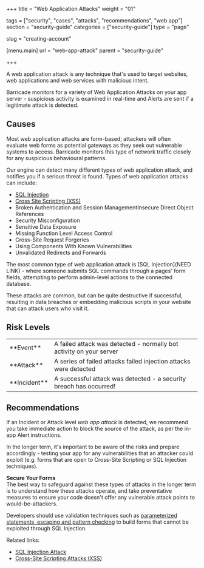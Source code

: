 +++
title = "Web Application Attacks"
weight = "01"

tags = ["security", "cases", "attacks", "recommendations", "web app"]
section = "security-guide"
categories = ["security-guide"]
type = "page"

slug = "creating-account"

[menu.main]
    url = "web-app-attack"
    parent = "security-guide"

+++

A web application attack is any technique that's used to target websites, web applications and web services with malicious intent.

Barricade monitors for a variety of Web Application Attacks on your app server - suspicious activity is examined in real-time and Alerts are sent if a legitimate attack is detected.

## Causes

Most web application attacks are form-based; attackers will often evaluate web forms as potential gateways as they seek out vulnerable systems to access. Barricade monitors this type of network traffic closely for any suspicious behavioural patterns.

Our engine can detect many different types of web application attack, and notifies you if a serious threat is found. Types of web application attacks can include:

*   [SQL Injection](/hc/en-us/articles/206217047-SQL-Injection-Attacks)
*   [Cross Site Scripting (XSS)](/hc/en-us/articles/205447628-Cross-Site-Scripting-Attacks-XSS-)
*   Broken Authentication and Session ManagementInsecure Direct Object References
*   Security Misconfiguration
*   Sensitive Data Exposure
*   Missing Function Level Access Control
*   Cross-Site Request Forgeries
*   Using Components With Known Vulnerabilities
*   Unvalidated Redirects and Forwards

The most common type of web application attack is [SQL Injection](NEED LINK) - where someone submits SQL commands through a pages' form fields, attempting to perform admin-level actions to the connected database.

These attacks are common, but can be quite destructive if successful, resulting in data breaches or embedding malicious scripts in your website that can attack users who visit it.

## Risk Levels

<table class="risk">

<tbody>

<tr>

<td>**Event**</td>

<td>A failed attack was detected - normally bot activity on your server</td>

</tr>

<tr>

<td>**Attack**</td>

<td>A series of failed attacks failed injection attacks were detected</td>

</tr>

<tr>

<td>**Incident**</td>

<td>A successful attack was detected - a security breach has occurred!</td>

</tr>

</tbody>

</table>

## Recommendations

If an Incident or Attack level _web app attack_ is detected, we recommend you take immediate action to block the source of the attack, as per the in-app Alert instructions. 

In the longer term, it's important to be aware of the risks and prepare accordingly - testing your app for any vulnerabilities that an attacker could exploit (e.g. forms that are open to Cross-Site Scripting or SQL Injection techniques). 

**Secure Your Forms**  
The best way to safeguard against these types of attacks in the longer term is to understand how these attacks operate, and take preventative measures to ensure your code doesn't offer any vulnerable attack points to would-be-attackers.

Developers should use validation techniques such as [parameterized statements, escaping and pattern checking](https://en.wikipedia.org/wiki/SQL_injection#Mitigation) to build forms that cannot be exploited through SQL Injection.

Related links:

*   [SQL Injection Attack](/hc/en-us/articles/206217047)
*   [Cross-Site Scripting Attacks (XSS)](/hc/en-us/articles/205447628-Cross-Site-Scripting-Attacks-XSS-)

